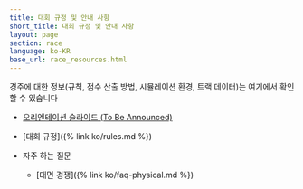 ```yaml
---
title: 대회 규정 및 안내 사항
short_title: 대회 규정 및 안내 사항
layout: page
section: race
language: ko-KR
base_url: race_resources.html
---
```


경주에 대한 정보(규칙, 점수 산출 방법, 시뮬레이션 환경, 트랙 데이터)는 여기에서 확인 할 수 있습니다 

- [오리엔테이션 슬라이드 (To Be Announced)](../static_data/KSTME2022_Orientation.pdf)
- [대회 규정]({% link ko/rules.md %})

- 자주 하는 질문
  - [대면 경쟁]({% link ko/faq-physical.md %})
